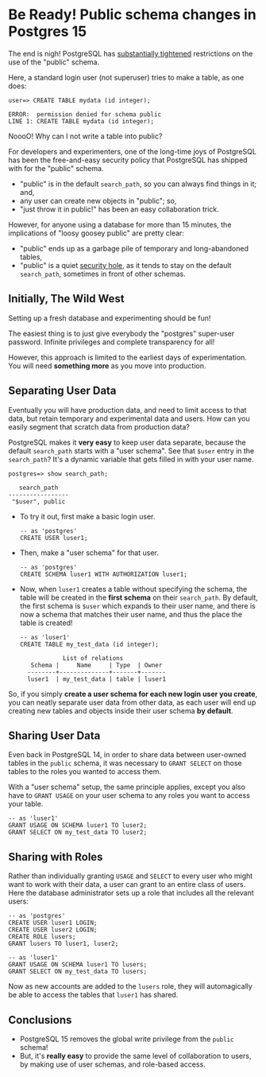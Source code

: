 # Be Ready! Public schema changes in Postgres 15

The end is nigh! PostgreSQL has [substantially tightened](https://www.postgresql.org/docs/release/15.0/) restrictions on the use of the "public" schema. 

Here, a standard login user (not superuser) tries to make a table, as one does:

```
user=> CREATE TABLE mydata (id integer);

ERROR:  permission denied for schema public
LINE 1: CREATE TABLE mydata (id integer);
```

NoooO! Why can I not write a table into public?

For developers and experimenters, one of the long-time joys of PostgreSQL has been the free-and-easy security policy that PostgreSQL has shipped with for the "public" schema.

* "public" is in the default `search_path`, so you can always find things in it; and,
* any user can create new objects in "public"; so,
* "just throw it in public!" has been an easy collaboration trick.

However, for anyone using a database for more than 15 minutes, the implications of "loosy goosey public" are pretty clear:

* "public" ends up as a garbage pile of temporary and long-abandoned tables,
* "public" is a quiet [security hole](https://blog.pgguru.net/blog//devious_sql_any_function_search_path.html), as it tends to stay on the default `search_path`, sometimes in front of other schemas.

## Initially, The Wild West

Setting up a fresh database and experimenting should be fun! 

The easiest thing is to just give everybody the "postgres" super-user password. Infinite privileges and complete transparency for all! 

However, this approach is limited to the earliest days of experimentation. You will need **something more** as you move into production.

## Separating User Data

Eventually you will have production data, and need to limit access to that data, but retain temporary and experimental data and users. How can you easily segment that scratch data from production data?

PostgreSQL makes it **very easy** to keep user data separate, because the default `search_path` starts with a "user schema". See that `$user` entry in the `search_path`? It's a dynamic variable that gets filled in with your user name.

```
postgres=> show search_path;

   search_path   
-----------------
 "$user", public
```

* To try it out, first make a basic login user. 

  ```
  -- as 'postgres'
  CREATE USER luser1;
  ```

* Then, make a "user schema" for that user.

  ```
  -- as 'postgres'
  CREATE SCHEMA luser1 WITH AUTHORIZATION luser1;
  ```

* Now, when `luser1` creates a table without specifying the schema, the table will be created in the **first schema** on their `search_path`. By default, the first schema is `$user` which expands to their user name, and there is now a schema that matches their user name, and thus the place the table is created!

  ```
  -- as 'luser1'
  CREATE TABLE my_test_data (id integer);
  ```

  ```
              List of relations
     Schema |     Name     | Type  | Owner 
    --------+--------------+-------+-------
    luser1  | my_test_data | table | luser1
  ```

So, if you simply **create a user schema for each new login user you create**, you can neatly separate user data from other data, as each user will end up creating new tables and objects inside their user schema **by default**.

## Sharing User Data

Even back in PostgreSQL 14, in order to share data between user-owned tables in the `public` schema, it was necessary to `GRANT SELECT` on those tables to the roles you wanted to access them.

With a "user schema" setup, the same principle applies, except you also have to `GRANT USAGE` on your user schema to any roles you want to access your table.

  ```
  -- as 'luser1'
  GRANT USAGE ON SCHEMA luser1 TO luser2;
  GRANT SELECT ON my_test_data TO luser2;
  ```

## Sharing with Roles

Rather than individually granting `USAGE` and `SELECT` to every user who might want to work with their data, a user can grant to an entire class of users. Here the database administrator sets up a role that includes all the relevant users:

```
-- as 'postgres'
CREATE USER luser1 LOGIN;
CREATE USER luser2 LOGIN;
CREATE ROLE lusers;
GRANT lusers TO luser1, luser2;

-- as 'luser1'
GRANT USAGE ON SCHEMA luser1 TO lusers;
GRANT SELECT ON my_test_data TO lusers;
```

Now as new accounts are added to the `lusers` role, they will automagically be able to access the tables that `luser1` has shared.

## Conclusions

* PostgreSQL 15 removes the global write privilege from the `public` schema!
* But, it's **really easy** to provide the same level of collaboration to users, by making use of user schemas, and role-based access.

